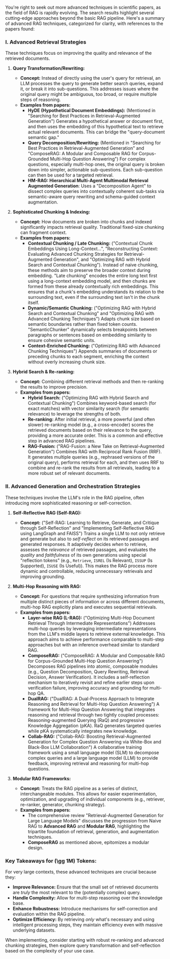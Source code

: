 You're right to seek out more advanced techniques in scientific papers, as the field of RAG is rapidly evolving. The search results highlight several cutting-edge approaches beyond the basic RAG pipeline. Here's a summary of advanced RAG techniques, categorized for clarity, with references to the papers found:

### I. Advanced Retrieval Strategies

These techniques focus on improving the quality and relevance of the retrieved documents.

1.  **Query Transformation/Rewriting:**
    *   **Concept:** Instead of directly using the user's query for retrieval, an LLM processes the query to generate better search queries, expand it, or break it into sub-questions. This addresses issues where the original query might be ambiguous, too broad, or require multiple steps of reasoning.
    *   **Examples from papers:**
        *   **HyDE (Hypothetical Document Embeddings):** (Mentioned in "Searching for Best Practices in Retrieval-Augmented Generation") Generates a hypothetical answer or document first, and then uses the embedding of this hypothetical text to retrieve actual relevant documents. This can bridge the "query-document semantic gap."
        *   **Query Decomposition/Rewriting:** (Mentioned in "Searching for Best Practices in Retrieval-Augmented Generation" and "ComposeRAG: A Modular and Composable RAG for Corpus-Grounded Multi-Hop Question Answering") For complex questions, especially multi-hop ones, the original query is broken down into simpler, actionable sub-questions. Each sub-question can then be used for a targeted retrieval.
        *   **HM-RAG: Hierarchical Multi-Agent Multimodal Retrieval Augmented Generation**: Uses a "Decomposition Agent" to dissect complex queries into contextually coherent sub-tasks via semantic-aware query rewriting and schema-guided context augmentation.

2.  **Sophisticated Chunking & Indexing:**
    *   **Concept:** How documents are broken into chunks and indexed significantly impacts retrieval quality. Traditional fixed-size chunking can fragment context.
    *   **Examples from papers:**
        *   **Contextual Chunking / Late Chunking:** ("Contextual Chunk Embeddings Using Long-Context...", "Reconstructing Context: Evaluating Advanced Chunking Strategies for Retrieval-Augmented Generation", and "Optimizing RAG with Hybrid Search and Contextual Chunking"). Instead of naive chunking, these methods aim to preserve the broader context during embedding. "Late chunking" encodes the entire long text first using a long-context embedding model, and then chunks are formed from these already contextually rich embeddings. This ensures that a chunk's embedding understands its relation to the surrounding text, even if the surrounding text isn't in the chunk itself.
        *   **Dynamic/Semantic Chunking:** ("Optimizing RAG with Hybrid Search and Contextual Chunking" and "Optimizing RAG with Advanced Chunking Techniques") Adapts chunk size based on semantic boundaries rather than fixed token counts. "SemanticChunker" dynamically selects breakpoints between paragraphs or sentences based on embedding similarity to ensure cohesive semantic units.
        *   **Context-Enriched Chunking:** ("Optimizing RAG with Advanced Chunking Techniques") Appends summaries of documents or preceding chunks to each segment, enriching the context without overly increasing chunk size.

3.  **Hybrid Search & Re-ranking:**
    *   **Concept:** Combining different retrieval methods and then re-ranking the results to improve precision.
    *   **Examples from papers:**
        *   **Hybrid Search:** ("Optimizing RAG with Hybrid Search and Contextual Chunking") Combines keyword-based search (for exact matches) with vector similarity search (for semantic relevance) to leverage the strengths of both.
        *   **Re-ranking:** After initial retrieval, a more powerful (and often slower) re-ranking model (e.g., a cross-encoder) scores the retrieved documents based on their relevance to the query, providing a more accurate order. This is a common and effective step in advanced RAG pipelines.
        *   **RAG-Fusion:** ("RAG-Fusion: a New Take on Retrieval-Augmented Generation") Combines RAG with Reciprocal Rank Fusion (RRF). It generates multiple queries (e.g., rephrased versions of the original query), performs retrieval for each, and then uses RRF to combine and re-rank the results from all retrievals, leading to a more robust set of relevant documents.

### II. Advanced Generation and Orchestration Strategies

These techniques involve the LLM's role in the RAG pipeline, often introducing more sophisticated reasoning or self-correction.

1.  **Self-Reflective RAG (Self-RAG):**
    *   **Concept:** ("Self-RAG: Learning to Retrieve, Generate, and Critique through Self-Reflection" and "Implementing Self-Reflective RAG using LangGraph and FAISS") Trains a single LLM to not only retrieve and generate but also to *self-reflect* on its retrieved passages and generated responses. It adaptively decides *when* to retrieve, assesses the *relevance* of retrieved passages, and evaluates the *quality* and *faithfulness* of its own generations using special "reflection tokens" (e.g., `Retrieve`, `ISREL` (Is Relevant), `ISSUP` (Is Supported), `ISUSE` (Is Useful)). This makes the RAG process more dynamic and controllable, reducing unnecessary retrievals and improving grounding.

2.  **Multi-Hop Reasoning with RAG:**
    *   **Concept:** For questions that require synthesizing information from multiple distinct pieces of information or across different documents, multi-hop RAG explicitly plans and executes sequential retrievals.
    *   **Examples from papers:**
        *   **Layer-wise RAG (L-RAG):** ("Optimizing Multi-Hop Document Retrieval Through Intermediate Representations") Addresses multi-hop queries by leveraging intermediate representations from the LLM's middle layers to retrieve external knowledge. This approach aims to achieve performance comparable to multi-step approaches but with an inference overhead similar to standard RAG.
        *   **ComposeRAG:** ("ComposeRAG: A Modular and Composable RAG for Corpus-Grounded Multi-Hop Question Answering") Decomposes RAG pipelines into atomic, composable modules (e.g., Question Decomposition, Query Rewriting, Retrieval Decision, Answer Verification). It includes a self-reflection mechanism to iteratively revisit and refine earlier steps upon verification failure, improving accuracy and grounding for multi-hop QA.
        *   **DualRAG:** ("DualRAG: A Dual-Process Approach to Integrate Reasoning and Retrieval for Multi-Hop Question Answering") A framework for Multi-Hop Question Answering that integrates reasoning and retrieval through two tightly coupled processes: Reasoning-augmented Querying (RaQ) and progressive Knowledge Aggregation (pKA). RaQ generates targeted queries while pKA systematically integrates new knowledge.
        *   **Collab-RAG:** ("Collab-RAG: Boosting Retrieval-Augmented Generation for Complex Question Answering via White-Box and Black-Box LLM Collaboration") A collaborative training framework using a small language model (SLM) to decompose complex queries and a large language model (LLM) to provide feedback, improving retrieval and reasoning for multi-hop questions.

3.  **Modular RAG Frameworks:**
    *   **Concept:** Treats the RAG pipeline as a series of distinct, interchangeable modules. This allows for easier experimentation, optimization, and upgrading of individual components (e.g., retriever, re-ranker, generator, chunking strategy).
    *   **Examples from papers:**
        *   The comprehensive review "Retrieval-Augmented Generation for Large Language Models" discusses the progression from Naive RAG to **Advanced RAG** and **Modular RAG**, highlighting the tripartite foundation of retrieval, generation, and augmentation techniques.
        *   **ComposeRAG** as mentioned above, epitomizes a modular design.

### Key Takeaways for \(\gg 1M\) Tokens:

For very large contexts, these advanced techniques are crucial because they:

*   **Improve Relevance:** Ensure that the small set of retrieved documents are *truly* the most relevant to the (potentially complex) query.
*   **Handle Complexity:** Allow for multi-step reasoning over the knowledge base.
*   **Enhance Robustness:** Introduce mechanisms for self-correction and evaluation within the RAG pipeline.
*   **Optimize Efficiency:** By retrieving *only* what's necessary and using intelligent processing steps, they maintain efficiency even with massive underlying datasets.

When implementing, consider starting with robust re-ranking and advanced chunking strategies, then explore query transformation and self-reflection based on the complexity of your use case.
